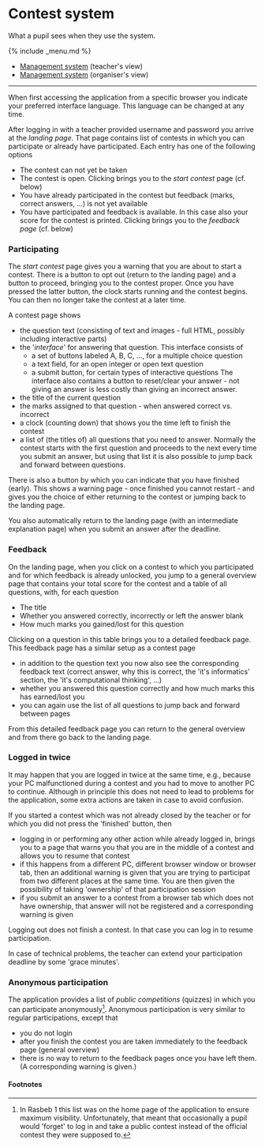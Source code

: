 Contest system
===
What a pupil sees when they use the system.

{% include _menu.md %}
* [Management system](management-system.html) (teacher's view)
* [Management system](organisers-system.html) (organiser's view)

---

When first accessing the application from a specific browser you indicate your preferred interface language. 
This language can be changed at any time. 

After logging in with a teacher provided username and password you arrive at the _landing page_. That page
contains list of contests in which you can participate or already have participated. Each entry has one of the following
options
* The contest can not yet be taken
* The contest is open. Clicking brings you to the _start contest_ page (cf. below)
* You have already participated in the contest but feedback (marks, correct answers, ...) is not yet available
* You have participated and feedback is available. In this case also your score for the contest is printed. Clicking brings you to the _feedback page_ (cf. below)

### Participating

The _start contest_ page gives you a warning that you are about to start a contest. There is a
button to opt out (return to the landing page) and a button to proceed, bringing you to the contest proper.
Once you have pressed the latter button, the clock starts running and the contest begins. You can then no longer take
the contest at a later time.

A contest page shows
* the question text (consisting of text and images - full HTML, possibly including
  interactive parts) 
* the '_interface_' for answering that question. This interface consists of
  * a set of buttons labeled A, B, C, ..., for a multiple choice question
  * a text field, for an open integer or open text question
  * a submit button, for certain types of interactive questions
  The interface also contains a button to reset/clear your answer - not giving an answer is less costly than
  giving an incorrect answer.
* the title of the current question
* the marks assigned to that question - when answered correct vs. incorrect
* a clock (counting down) that shows you the time left to finish the contest
* a list of (the titles of) all questions that you need to answer. Normally
the contest starts with the first question and proceeds to the next every time you submit an answer, but
using that list it is also possible to jump back and forward between questions.

There is also a button by which you can indicate that you have finished (early). This shows a warning page - once finished
you cannot restart - and gives you the choice of either returning to the contest
or jumping back to the landing page.

You also automatically return to the landing page (with an intermediate explanation page) when you submit an answer
after the deadline.

### Feedback

On the landing page, when you click on a contest to which you participated and for which feedback is already unlocked,
you jump to a general overview page that contains your total score for the contest and a table of all questions, with, for each question
* The title
* Whether you answered correctly, incorrectly or left the answer blank
* How much marks you gained/lost for this question

Clicking on a question in this table brings you to a detailed feedback page.
This feedback page has a similar setup as a contest page
* in addition to the question text you now also see the corresponding feedback text (correct answer, why this is correct, 
  the 'it's informatics' section, the 'it's computational thinking', ...) 
* whether you answered this question correctly and how much marks this has earned/lost you
* you can again use the list of all questions to jump back and forward between pages

From this detailed feedback page you can return to the general overview and from there 
go back to the landing page.

### Logged in twice

It may happen that you are logged in twice at the same time, e.g., because your PC malfunctioned during a contest
and you had to move to another PC to continue. Although in principle this does not need to lead to problems for the application, some extra actions are
taken in case to avoid confusion.

If you started a contest which was not already closed by the teacher or for which you did not press the 'finished' button, then
* logging in or performing any other action while already logged in, brings you to a page that warns you that you are in the middle of a contest and allows you
  to resume that contest
* if this happens from a different PC, different browser window or browser tab, then an additional warning is given that you are trying to participat from two different
  places at the same time. You are then given the possibility of taking 'ownership' of that participation session
* if you submit an answer to a contest from a browser tab which does not have ownership, that answer will not be registered and a corresponding warning is given

Logging out does not finish a contest. In that case you can log in to resume participation.

In case of technical problems, the teacher can extend your participation deadline by some 'grace minutes'.

### Anonymous participation

The application provides a list of _public competitions_ (quizzes) in which you can participate anonymously[^2].
Anonymous participation is very similar to regular participations, except that
* you do not login
* after you finish the contest you are taken immediately to the feedback page (general overview)
* there is no way to return to the feedback pages once you have left them. (A corresponding warning is given.)

#### Footnotes

[^2]:
     In Rasbeb 1 this list was on the home page of the application to ensure maximum visibility. Unfortunately,
     that meant that occasionally a pupil would 'forget' to log in and take a public contest instead of the 
     official contest they were supposed to.

